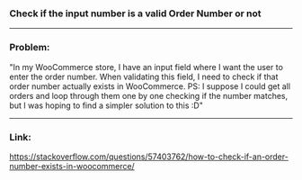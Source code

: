 ### Check if the input number is a valid Order Number or not

---

### Problem: 

"In my WooCommerce store, I have an input field where I want the user to enter the order number. 
When validating this field, I need to check if that order number actually exists in WooCommerce.
PS: I suppose I could get all orders and loop through them one by one checking if the number matches, but I was hoping to find a simpler solution to this :D"

---

### Link: 
https://stackoverflow.com/questions/57403762/how-to-check-if-an-order-number-exists-in-woocommerce/
